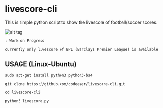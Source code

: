 # livescore-cli
This is simple python script to show the livescore of football/soccer scores.

![alt tag](https://raw.githubusercontent.com/codeezer/livescore-cli/graphics/score.png)

    : Work on Progress 
    
    currently only livescore of BPL (Barclays Premier League) is available

## USAGE (Linux-Ubuntu)
    sudo apt-get install python3 python3-bs4 
  
    git clone https://github.com/codeezer/livescore-cli.git
  
    cd livescore-cli
  
    python3 livescore.py
